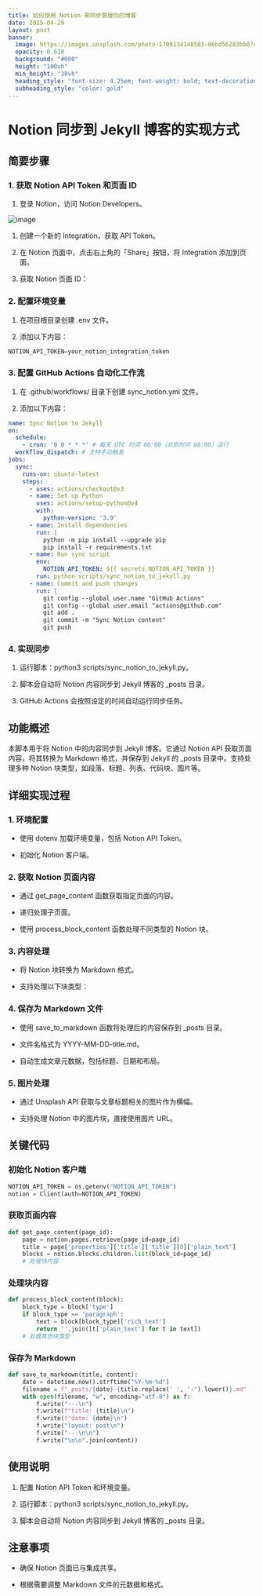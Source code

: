 ```yaml
---
title: 如何使用 Notion 来同步管理你的博客
date: 2025-04-29
layout: post
banner:
  image: https://images.unsplash.com/photo-1709134148581-06bd56283bb0?crop=entropy&cs=tinysrgb&fit=max&fm=jpg&ixid=M3w2OTIwMzJ8MHwxfHJhbmRvbXx8fHx8fHx8fDE3NDU5NjUxODh8&ixlib=rb-4.0.3&q=80&w=1080
  opacity: 0.618
  background: "#000"
  height: "100vh"
  min_height: "38vh"
  heading_style: "font-size: 4.25em; font-weight: bold; text-decoration: underline"
  subheading_style: "color: gold"
---
```


# Notion 同步到 Jekyll 博客的实现方式

## 简要步骤

### 1. 获取 Notion API Token 和页面 ID

1. 登录 Notion，访问 Notion Developers。

![image](https://prod-files-secure.s3.us-west-2.amazonaws.com/a7a0cc5a-89b9-4cda-8686-1fba0ca52f40/d19c1afe-dea5-4312-9333-786b0ba83054/image.png?X-Amz-Algorithm=AWS4-HMAC-SHA256&X-Amz-Content-Sha256=UNSIGNED-PAYLOAD&X-Amz-Credential=ASIAZI2LB4663VMVU3KF%2F20250429%2Fus-west-2%2Fs3%2Faws4_request&X-Amz-Date=20250429T221948Z&X-Amz-Expires=3600&X-Amz-Security-Token=IQoJb3JpZ2luX2VjEP7%2F%2F%2F%2F%2F%2F%2F%2F%2F%2FwEaCXVzLXdlc3QtMiJHMEUCIQDrlMtoIGcf5fFjkMLV0TlN2tb%2FPlFpbPyodIY%2Bq0Ah5gIgKGquEUNQ51MlI0%2B0sXn7AX6vpT7JAnzndvB87umU8qsqiAQIl%2F%2F%2F%2F%2F%2F%2F%2F%2F%2F%2FARAAGgw2Mzc0MjMxODM4MDUiDDTvQxsVcXDoIN4sSCrcA18jJieOr4cbvIDs6Y%2FCD0DhQrHKBxbK%2BzXK3GitBWVXrEh6RpoLYUhGJwyWsZ4OEokB6Zry9pIEqrGfUn%2FIURxrtkFsl5pn8O1etm%2B7QqScs8s2r4HC6vle9fXEHc%2BSpCKO85%2FyhPkNUBQQxGRNv7mjbrKi31%2FQ7yYTjUTcHFQeyLXI6UcmkmPlNQAIBtrEiIiwrAH0HbZxbBwn0mxWplVQceZBLakg2OaJt8HNCKby5BOsitHkMx2nTRdeiySmOlqH78UoZR63AiXE%2FryvGyf6iMTlVgsYyglnMSBAKq%2BXEZ0Ze%2BmIQEogQLWIUQ1dpR1XOsVcWZHqQcshcepheMKT%2Bzt7azvqvJwoFqldXE21O9nq9913z9YdHvZO40p4we2tl75tcXDw%2Fj6gshzAj8TONYIi0OoBnMJ8lVVUONP07Q7QX%2FSnRZMs%2BkrEk0z24CzgngX2cALkNkBOO0JqMng4uUF5J%2FfrrR82yPM5BzlH89FAWWEvtobrh%2FZWv294Lz5f30utRYt0An%2Fd0%2BRiadF3oGScljKxaoEnaKKG7s232VAVrhNQYkGE1dJxhnSj5EmrLzIXAvIRQE67Pkuql6GrgcyGhkRd5DcqeUoFnShnyr0%2Bnb0jza9ezCXLMNGXxcAGOqUBCdCvC9CCkIRayOIdldEKqKLOimf7Qrl1WSNFO3BzmPOx%2BPMU7eO3a4ERQNzKKwCLEfmcwx28H%2BMf4ukbsRldJSBmkQ4kRbKVHbdfDUhPF2ex0X7T5UW%2FnXXXhKSr6uxfqDtbT7pQaC3tKrWxlBaaPKVDz7p39WENMyZWUNoVg3cDcgeTh%2F66Mri3PjU04fSCF8lmjlw%2F%2FpONmvYRd0M3R1Wrk5Yb&X-Amz-Signature=cee8cb099f2ec49a32127aef0052c27c214755fff0f7dc96a79c016557caa8b5&X-Amz-SignedHeaders=host&x-id=GetObject)

1. 创建一个新的 Integration，获取 API Token。

1. 在 Notion 页面中，点击右上角的「Share」按钮，将 Integration 添加到页面。

1. 获取 Notion 页面 ID：


### 2. 配置环境变量

1. 在项目根目录创建 .env 文件。

1. 添加以下内容：

```javascript
NOTION_API_TOKEN=your_notion_integration_token
```

### 3. 配置 GitHub Actions 自动化工作流

1. 在 .github/workflows/ 目录下创建 sync_notion.yml 文件。

1. 添加以下内容：

```yaml
name: Sync Notion to Jekyll
on:
  schedule:
    - cron: '0 0 * * *' # 每天 UTC 时间 00:00（北京时间 08:00）运行
  workflow_dispatch: # 支持手动触发
jobs:
  sync:
    runs-on: ubuntu-latest
    steps:
      - uses: actions/checkout@v3
      - name: Set up Python
        uses: actions/setup-python@v4
        with:
          python-version: '3.9'
      - name: Install dependencies
        run: |
          python -m pip install --upgrade pip
          pip install -r requirements.txt
      - name: Run sync script
        env:
          NOTION_API_TOKEN: ${{ secrets.NOTION_API_TOKEN }}
        run: python scripts/sync_notion_to_jekyll.py
      - name: Commit and push changes
        run: |
          git config --global user.name "GitHub Actions"
          git config --global user.email "actions@github.com"
          git add .
          git commit -m "Sync Notion content"
          git push
```

### 4. 实现同步

1. 运行脚本：python3 scripts/sync_notion_to_jekyll.py。

1. 脚本会自动将 Notion 内容同步到 Jekyll 博客的 _posts 目录。

1. GitHub Actions 会按照设定的时间自动运行同步任务。

## 功能概述

本脚本用于将 Notion 中的内容同步到 Jekyll 博客。它通过 Notion API 获取页面内容，将其转换为 Markdown 格式，并保存到 Jekyll 的 _posts 目录中。支持处理多种 Notion 块类型，如段落、标题、列表、代码块、图片等。

## 详细实现过程

### 1. 环境配置

- 使用 dotenv 加载环境变量，包括 Notion API Token。

- 初始化 Notion 客户端。

### 2. 获取 Notion 页面内容

- 通过 get_page_content 函数获取指定页面的内容。

- 递归处理子页面。

- 使用 process_block_content 函数处理不同类型的 Notion 块。

### 3. 内容处理

- 将 Notion 块转换为 Markdown 格式。

- 支持处理以下块类型：


### 4. 保存为 Markdown 文件

- 使用 save_to_markdown 函数将处理后的内容保存到 _posts 目录。

- 文件名格式为 YYYY-MM-DD-title.md。

- 自动生成文章元数据，包括标题、日期和布局。

### 5. 图片处理

- 通过 Unsplash API 获取与文章标题相关的图片作为横幅。

- 支持处理 Notion 中的图片块，直接使用图片 URL。

## 关键代码

### 初始化 Notion 客户端

```python
NOTION_API_TOKEN = os.getenv("NOTION_API_TOKEN")
notion = Client(auth=NOTION_API_TOKEN)
```

### 获取页面内容

```python
def get_page_content(page_id):
    page = notion.pages.retrieve(page_id=page_id)
    title = page['properties']['title']['title'][0]['plain_text']
    blocks = notion.blocks.children.list(block_id=page_id)
    # 处理块内容
```

### 处理块内容

```python
def process_block_content(block):
    block_type = block['type']
    if block_type == 'paragraph':
        text = block[block_type]['rich_text']
        return ''.join([t['plain_text'] for t in text])
    # 处理其他块类型
```

### 保存为 Markdown

```python
def save_to_markdown(title, content):
    date = datetime.now().strftime("%Y-%m-%d")
    filename = f"_posts/{date}-{title.replace(' ', '-').lower()}.md"
    with open(filename, "w", encoding="utf-8") as f:
        f.write("---\n")
        f.write(f"title: {title}\n")
        f.write(f"date: {date}\n")
        f.write("layout: post\n")
        f.write("---\n\n")
        f.write("\n\n".join(content))
```

## 使用说明

1. 配置 Notion API Token 和环境变量。

1. 运行脚本：python3 scripts/sync_notion_to_jekyll.py。

1. 脚本会自动将 Notion 内容同步到 Jekyll 博客的 _posts 目录。

## 注意事项

- 确保 Notion 页面已与集成共享。

- 根据需要调整 Markdown 文件的元数据和格式。